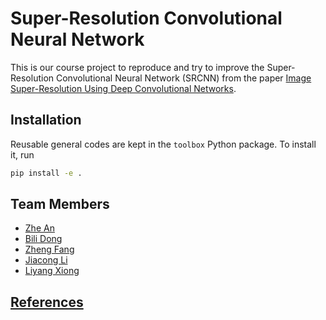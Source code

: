 # Super-Resolution Convolutional Neural Network

This is our course project to reproduce and try to improve the Super-Resolution Convolutional Neural Network (SRCNN) from the paper [Image Super-Resolution Using Deep Convolutional Networks](https://arxiv.org/abs/1501.00092).

## Installation

Reusable general codes are kept in the `toolbox` Python package. To install it, run

```bash
pip install -e .
```

## Team Members

* [Zhe An](https://github.com/JasonAn)
* [Bili Dong](https://github.com/qobilidop)
* [Zheng Fang](https://github.com/Catus61)
* [Jiacong Li](https://github.com/jiacong1990)
* [Liyang Xiong](https://github.com/xiongliyang219)

## [References](https://github.com/qobilidop/srcnn/wiki/References)
